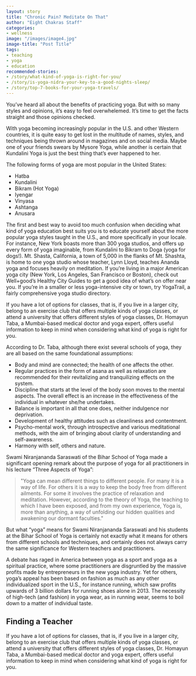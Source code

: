```yaml
---
layout: story
title: "Chronic Pain? Meditate On That"
author: "Eight Chakras Staff"
categories:
- wellness
image: "/images/image4.jpg"
image-title: "Post Title"
tags:
- teaching
- yoga
- education
recommended-stories:
- /story/what-kind-of-yoga-is-right-for-you/
- /story/is-yoga-nidra-your-key-to-a-good-nights-sleep/
- /story/top-7-books-for-your-yoga-travels/
---
```


You’ve heard all about the benefits of practicing yoga. But with so many styles and opinions, it’s easy to feel overwhelemed. It’s time to get the facts straight and those opinions checked.

<!--more-->

With yoga becoming increasingly popular in the U.S. and other Western countries, it is quite easy to get lost in the multitude of names, styles, and techniques being thrown around in magazines and on social media. Maybe one of your friends swears by Mysore Yoga, while another is certain that Kundalini Yoga is just the best thing that’s ever happened to her.

The following forms of yoga are most popular in the United States:

- Hatba
- Kundalini
- Bikram (Hot Yoga)
- Iyengar
- Vinyasa
- Ashtanga
- Anusara

The first and best way to avoid too much confusion when deciding what kind of yoga education best suits you is to educate yourself about the more popular yoga styles taught in the U.S., and more specifically in your locale. For instance, New York boasts more than 300 yoga studios, and offers up every form of yoga imaginable, from Kundalini to Bikram to Doga (yoga for dogs!). Mt. Shasta, California, a town of 5,000 in the flanks of Mt. Shashta, is home to one yoga studio whose teacher, Lynn Lloyd, teaches Ananda yoga and focuses heavily on meditation. If you’re living in a major American yoga city (New York, Los Angeles, San Francisco or Boston), check out Well+good’s Healthy City Guides to get a good idea of what’s on offer near you. If you’re in a smaller or less yoga-intensive city or town, try YogaTrail, a fairly comprehensive yoga studio directory.

If you have a lot of options for classes, that is, if you live in a larger city, belong to an exercise club that offers multiple kinds of yoga classes, or attend a university that offers different styles of yoga classes, Dr. Homayun Taba, a Mumbai-based medical doctor and yoga expert, offers useful information to keep in mind when considering what kind of yoga is right for you.

According to Dr. Taba, although there exist several schools of yoga, they are all based on the same foundational assumptions:

- Body and mind are connected; the health of one affects the other.
- Regular practices in the form of asana as well as relaxation are recommended for their revitalizing and tranquilizing effects on the system.
- Discipline that starts at the level of the body soon moves to the mental aspects. The overall effect is an increase in the effectiveness of the individual in whatever she/he undertakes.
- Balance is important in all that one does, neither indulgence nor deprivation.
- Development of healthy attitudes such as cleanliness and contentment.
- Psycho-mental work, through introspective and various meditational methods, with the aim of bringing about clarity of understanding and self-awareness.
- Harmony with self, others and nature.

Swami Niranjananda Saraswati of the Bihar School of Yoga made a significant opening remark about the purpose of yoga for all practitioners in his lecture “Three Aspects of Yoga”:

> "Yoga can mean different things to different people. For many it is a way of life. For others it is a way to keep the body free from different ailments. For some it involves the practice of relaxation and meditation. However, according to the theory of Yoga, the teaching to which I have been exposed, and from my own experience, Yoga is, more than anything, a way of unfolding our hidden qualities and awakening our dormant faculties."

But what “yoga” means for Swami Niranjananda Saraswati and his students at the Bihar School of Yoga is certainly not exactly what it means for others from different schools and techniques, and certainly does not always carry the same significance for Western teachers and practitioners.

A debate has raged in America between yoga as a sport and yoga as a spiritual practice, where some practitioners are disgruntled by the massive profits made by entrepreneurs in the new yoga industry. Yet for others, yoga’s appeal has been based on fashion as much as any other individualized sport in the U.S., for instance running, which saw profits upwards of 3 billion dollars for running shoes alone in 2013. The necessity of high-tech (and fashion) in yoga wear, as in running wear, seems to boil down to a matter of individual taste.

## Finding a Teacher

If you have a lot of options for classes, that is, if you live in a larger city, belong to an exercise club that offers multiple kinds of yoga classes, or attend a university that offers different styles of yoga classes, Dr. Homayun Taba, a Mumbai-based medical doctor and yoga expert, offers useful information to keep in mind when considering what kind of yoga is right for you.
